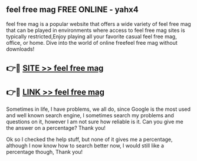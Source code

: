 ## feel free mag FREE ONLINE - yahx4

feel free mag is a popular website that offers a wide variety of feel free mag that can be played in environments where access to feel free mag sites is typically restricted,Enjoy playing all your favorite casual feel free mag, office, or home. Dive into the world of online freefeel free mag without downloads!

## 👉🔴 [SITE >> feel free mag](http://news.freeplayer.one?title=feel_free_mag&ref=FRRE)

## 👉🔴 [LINK >> feel free mag](http://news.freeplayer.one?title=feel_free_mag&ref=FREE)

Sometimes in life, I have problems, we all do, since Google is the most used and well known search engine, I sometimes search my problems and questions on it, however I am not sure how reliable is it. Can you give me the answer on a percentage? Thank you!

Ok so I checked the help stuff, but none of it gives me a percentage, although I now know how to search better now, I would still like a percentage though, Thank you!